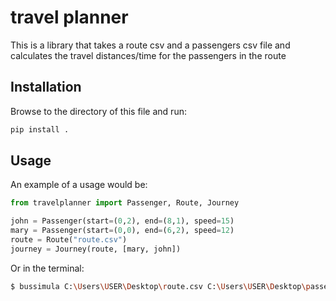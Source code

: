 # travel planner

This is a library that takes a route csv and a passengers csv file and calculates the travel distances/time for the passengers in the route

## Installation

Browse to the directory of this file and run:

```bash
pip install .
```

## Usage

An example of a usage would be:

```python
from travelplanner import Passenger, Route, Journey

john = Passenger(start=(0,2), end=(8,1), speed=15)
mary = Passenger(start=(0,0), end=(6,2), speed=12)
route = Route("route.csv")
journey = Journey(route, [mary, john])
```

Or in the terminal:

```bash
$ bussimula C:\Users\USER\Desktop\route.csv C:\Users\USER\Desktop\passenger.csv --speed 10 --saveplots
```
